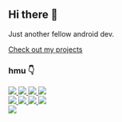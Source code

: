 ## Hi there 👋

Just another fellow android dev.  

[Check out my projects](https://sarath.is-a.dev/projects/)  

### hmu 👇  

<a href="https://sarath.hashnode.dev/" alt="Blog">
   <img src="https://img.shields.io/badge/Blog-sarath.hashnode.dev-green" />
</a>
<a href="https://twitter.com/sharkaboi" alt="Twitter">
   <img src="https://img.shields.io/badge/Twitter-%40sharkaboi-blue" />
</a>
<a href="https://www.reddit.com/user/SharkaBoi" alt="Reddit">
   <img src="https://img.shields.io/badge/Reddit-u%2FSharkaBoi-orange" />
</a>
<a href="https://www.twitch.tv/cyber_shark" alt="Twitch">
   <img src="https://img.shields.io/badge/Twitch-cyber__shark-blueviolet" />
</a>
<br>
<a href="https://discord.com/users/287436478030544896" alt="Discord">
   <img src="https://img.shields.io/badge/Discord-CyberShark%233467-9cf" />
</a>
<a href="https://www.linkedin.com/in/cybershark/" alt="Linkedin">
  <img src="https://img.shields.io/badge/Linkedin-cybershark-blue" />
</a>
<a href="https://stackoverflow.com/users/12674960/cybershark" alt="SO">
  <img src="https://img.shields.io/badge/SO-CyberShark-orange" />
</a>
<a href="https://www.instagram.com/sharkaboiii/" alt="IG">
  <img src="https://img.shields.io/badge/IG-@sharkaboiii-ff69b4" />
</a>
<br>

<a href="#" alt="( ͡° ͜ʖ ͡°)">
  <img src="https://gpvc.arturio.dev/sharkaboi" />
</a>  
